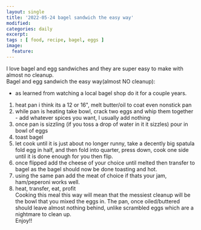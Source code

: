 ```yaml
---
layout: single
title: '2022-05-24 bagel sandwich the easy way'
modified:
categories: daily
excerpt:
tags : [ food, recipe, bagel, eggs ]
image:
  feature:
---
```

I love bagel and egg sandwiches and they are super easy to  make with almost no cleanup.  
Bagel and egg sandwich the easy way(almost NO cleanup):  
- as learned from watching a local bagel shop do it for a couple years.  
1. heat pan i think its a 12 or 16", melt butter/oil to coat even nonstick pan  
2. while pan is heating take bowl, crack two eggs and whip them together - add whatever spices you want, I usually add nothing  
3. once pan is sizzling (if you toss a drop of water in it it sizzles) pour in bowl of eggs  
4. toast bagel  
5. let cook until it is just about no longer runny,   take a decently big spatula fold egg in half, and then fold into quarter, press down, cook one side until it is done enough for you then flip.  
6. once flipped add the cheese of your choice until melted then transfer to bagel as the bagel should now be done toasting and hot.  
7. using the same pan add the meat of choice if thats your jam, ham/peperoni works well.  
8. heat, transfer, eat,  profit  
Cooking this meal this way will mean that the messiest cleanup will be the bowl that you mixed the eggs in.  The pan, once oiled/buttered should leave almost nothing behind, unlike scrambled eggs which are a nightmare to clean up.   
Enjoy!!  